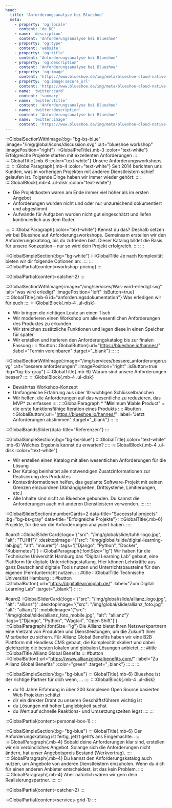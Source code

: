 ```yaml
---
head:
  title: 'Anforderungsanalyse bei Blueshoe'
  meta:
    - property: 'og:locale'
      content: 'de_DE'
    - name: 'description'
      content: 'Anforderungsanalyse bei Blueshoe'
    - property: 'og:type'
      content: 'website'
    - property: 'og:title'
      content: 'Anforderungsanalyse bei Blueshoe'
    - property: 'og:description'
      content: 'Anforderungsanalyse bei Blueshoe'
    - property: 'og:image'
      content: 'https://www.blueshoe.de/img/meta/blueshoe-cloud-native-devlopment.png'
    - property: 'og:image:secure_url'
      content: 'https://www.blueshoe.de/img/meta/blueshoe-cloud-native-devlopment.png'
    - name: 'twitter:card'
      content: 'summary'
    - name: 'twitter:title'
      content: 'Anforderungsanalyse bei Blueshoe'
    - name: 'twitter:description'
      content: 'Anforderungsanalyse bei Blueshoe'
    - name: 'twitter:image'
      content: 'https://www.blueshoe.de/img/meta/blueshoe-cloud-native-devlopment.png'
---
```


:::GlobalSectionWithImage{:bg="bg-bs-blue" :image="/img/global/icons/discussion.svg" :alt="blueshoe workshop" :imagePosition="right"}
:::GlobalPreTitle{.mb-3 :color="text-white"}
Erfolgreiche Projekte starten mit exzellenten Anforderungen
:::
::::GlobalTitle{.mb-6 :color="text-white"}
Unsere Anforderungsworkshops
::::
::::GlobalParagraph{.mb-4 :color="text-white"}
Seit 2014 berichten uns Kunden, was in vorherigen Projekten mit anderen Dienstleistern schief gelaufen ist. Folgende Dinge haben wir immer wieder gehört:
::::
::::GlobalBlock{.mb-4 .ul-disk :color="text-white"}
- Die Projektkosten waren am Ende immer viel höher als im ersten Angebot
- Anforderungen wurden nicht und oder nur unzureichend dokumentiert und abgestimmt
- Aufwände für Aufgaben wurden nicht gut eingeschätzt und liefen kontinuierlich aus dem Ruder

::::
::::GlobalParagraph{:color="text-white"}
Kennst du das? Deshalb setzen wir bei Blueshoe auf Anforderungsworkshops. Gemeinsam erstellen wir den Anforderungskatalog, bis du zufrieden bist. Dieser Katalog bildet die Basis für unsere Konzeption – nur so wird dein Projekt erfolgreich.
::::
:::


<!--- Pricing --->
:::GlobalSimpleSection{:bg="bg-white"}
::::GlobalTitle
Je nach Komplexität bieten wir dir folgende Optionen an:
::::
:::
:::GlobalPartial{content=workshop-pricing}
:::

<!--- Call an expert --->
:::GlobalPartial{content=catcher-2}
:::

<!--- Was erledigen wir für euch --->
:::GlobalSectionWithImage{:image="/img/services/Was-wird-erledigt.svg" :alt="was wird erledigt" :imagePosition="left" :isButton=true}
::::GlobalTitle{.mb-6 id="anforderungsdokumentation"}
Was erledigen wir für euch
::::
::::GlobalBlock{.mb-4 .ul-disk}
- Wir bringen die richtigen Leute an einen Tisch
- Wir moderieren einen Workshop um alle wesentlichen Anforderungen des Produktes zu erkunden
- Wir streichen zusätzliche Funktionen und legen diese in einen Speicher für später
- Wir erstellen und iterieren den Anforderungskatalog bis zur finalen Fassung
::::
#button
::GlobalButton{:url="https://blueshoe.io/hannes/" :label="Termin vereinbaren" :target="_blank"}
::
:::

<!--- Warum sind unsere Anforderungen besser? --->
:::GlobalSectionWithImage{:image="/img/services/bessere_anforderungen.svg" :alt="bessere anforderungen" :imagePosition="right" :isButton=true :bg="bg-bs-gray"}
::::GlobalTitle{.mb-6}
Warum sind unsere Anforderungen besser?
::::
::::GlobalBlock{.mb-4 .ul-disk}
- Bewährtes Workshop-Konzept
- Umfangreiche Erfahrung aus über 10 wichtigen Schlüsselbranchen
- Wir helfen, die Anforderungen auf das wesentliche zu reduzieren, das MVP* zu erfassen
::::
::::GlobalParagraph
\* "**M**inimum **V**iable **P**roduct" = die erste funktionsfähige Iteration eines Produkts
::::
#button
::GlobalButton{:url="https://blueshoe.io/hannes/" :label="Jetzt Anforderungen abstimmen" :target="_blank"}
::
:::

<!--- Referenzen --->
:::GlobalBrandsSlider{data-title="Referenzen"}
:::

<!--- Welches Ergebnis kannst du erwarten?--->
:::GlobalSimpleSection{:bg="bg-bs-blue"}
::::GlobalTitle{:color="text-white" .mb-6}
Welches Ergebnis kannst du erwarten?
::::
::::GlobalBlock{.mb-4 .ul-disk :color="text-white"}
- Wir erstellen einen Katalog mit allen wesentlichen Anforderungen für die Lösung
- Der Katalog beinhaltet alle notwendigen Zusatzinformationen zur Realisierung des Produktes
- Kontextinformationen helfen, das geplante Software-Projekt mit seinen Grenzen einzuordnen (Abhängigkeiten, Drittsysteme, Limitierungen, etc.)
- Alle Inhalte sind nicht an Blueshoe gebunden. Du kannst die Anforderungen auch mit anderen Dienstleistern verwenden.
::::
:::


<!--- Projekte --->
:::GlobalSliderSection{:numberCards=2 data-title="Successful projects" :bg="bg-bs-gray" data-title="Erfolgreiche Projekte"}
::::GlobalTitle{.mb-6}
Projekte, für die wir die Anforderungen analysiert haben.
::::

#card1
::GlobalSliderCard{:logo='{"src": "/img/global/slide/tuhh-logo.jpg", "alt": "TUHH"}' :desktopImage='{"src": "/img/global/slide/digital-learning-lab.jpg", "alt": "maurer"}' :tags='["Django", "Python", "Docker", "Kubernetes"]'}
:::GlobalParagraph{:fontSize="lg"}
Wir haben für die Technische Universität Hamburg das “Digital Learning Lab” gebaut, eine Plattform für digitale Unterrichtsgestaltung. Hier können Lehrkräfte aus ganz Deutschland digitale Tools nutzen und Unterrichtsbausteine für den eigenen (Fern)unterricht nutzen.
:::
#title
:::GlobalTitle
Technische Universität Hamburg
:::
#button
:::GlobalButton{:url="https://digitallearninglab.de/" :label="Zum Digital Learning Lab" :target="_blank"}
:::
::

#card2
::GlobalSliderCard{:logo='{"src": "/img/global/slide/allianz_logo.jpg", "alt": "allianz"}' :desktopImage='{"src": "/img/global/slide/allianz_foto.jpg", "alt": "allianz"}' :mobileImage='{"src": "/img/global/slide/allianz_foto_mobile.jpg", "alt": "allianz"}' :tags='["Django", "Python", "Wagtail", "Open Shift"]'}
:::GlobalParagraph{:fontSize="lg"}
Die Allianz bietet ihren Netzwerkpartnern eine Vielzahl von Produkten und Dienstleistungen, um die Zukunft Ihrer Mitarbeiter zu sichern. Für Allianz Global Benefits haben wir eine B2B Plattform mit Headless CMS gebaut, die Komplexität skaliert und dabei gleichzeitig die besten lokalen und globalen Lösungen anbietet.
:::
#title
:::GlobalTitle
Allianz Global Benefits
:::
#button
:::GlobalButton{:url="https://www.allianzglobalbenefits.com/" :label="Zu Allianz Global Benefits" :color="green" :target="_blank"}
:::
::
:::

<!--- Blueshoe ist der richtige Partner für dich wenn, ... --->
:::GlobalSimpleSection{:bg="bg-blue"}
::::GlobalTitle{.mb-6}
Blueshoe ist der richtige Partner für dich wenn, ...
::::
::::GlobalBlock{.mb-4 .ul-disk}
- du 10 Jahre Erfahrung in über 200 komplexen Open Source basierten Web Projekten schätzt
- dir ein direkter Draht zu unseren Geschäftsführern wichtig ist
- du Lösungen mit hoher Langlebigkeit suchst
- du Wert auf schnelle Reaktions- und Umsetzungszeiten legst
::::
:::

<!--- persönlicher Kontakt --->
:::GlobalPartial{content=personal-box-1}
:::

<!--- Blueshoe ist der richtige Partner für dich wenn, ... --->
:::GlobalSimpleSection{:bg="bg-blue"}
::::GlobalTitle{.mb-6}
Der Anforderungskatalog ist fertig, jetzt geht’s ans Eingemachte.
::::
::::GlobalParagraph{.mb-4}
Sobald deine Anforderungen klar sind, erstellen wir ein verbindliches Angebot. Solange sich die Anforderungen nicht ändern, hat unser Angebotspreis Bestand (Werkvertrag).
::::
::::GlobalParagraph{.mb-4}
Du kannst den Anforderungskatalog auch nutzen, um Angebote von anderen Dienstleistern einzuholen. Wenn du dich für einen anderen Anbieter entscheidest, ist das kein Problem.
::::
::::GlobalParagraph{.mb-4}
Aber natürlich wären wir gern dein Realisierungspartner.
::::
:::

<!--- Call an expert --->
:::GlobalPartial{content=catcher-2}
:::


<!--- Service Grid --->
:::GlobalPartial{content=services-grid-1}
:::